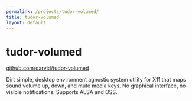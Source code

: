 ```yaml
---
permalink: /projects/tudor-volumed/
title: tudor-volumed
layout: default
---
```


# tudor-volumed

[github.com/darvid/tudor-volumed](http://github.com/darvid/tudor-volumed)

Dirt simple, desktop environment agnostic system utility for X11 that maps
sound volume up, down, and mute media keys. No graphical interface, no
visible notifications. Supports ALSA and OSS.

